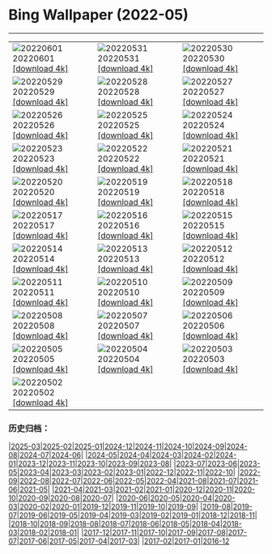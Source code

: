 # Bing Wallpaper (2022-05)
**************

<table><tr><td><img src="https://www.bing.com/th?id=OHR.MarovoLagoon_IT-IT2754772081_1920x1080.jpg" alt="20220601"> 20220601 <a href="https://www.bing.com/th?id=OHR.MarovoLagoon_IT-IT2754772081_UHD.jpg">[download 4k]</a></td><td><img src="https://www.bing.com/th?id=OHR.ParrotDay_IT-IT5187967304_1920x1080.jpg" alt="20220531"> 20220531 <a href="https://www.bing.com/th?id=OHR.ParrotDay_IT-IT5187967304_UHD.jpg">[download 4k]</a></td><td><img src="https://www.bing.com/th?id=OHR.MountFryatt_IT-IT0301172163_1920x1080.jpg" alt="20220530"> 20220530 <a href="https://www.bing.com/th?id=OHR.MountFryatt_IT-IT0301172163_UHD.jpg">[download 4k]</a></td></tr><tr><td><img src="https://www.bing.com/th?id=OHR.HyaliteCreek_IT-IT6247695230_1920x1080.jpg" alt="20220529"> 20220529 <a href="https://www.bing.com/th?id=OHR.HyaliteCreek_IT-IT6247695230_UHD.jpg">[download 4k]</a></td><td><img src="https://www.bing.com/th?id=OHR.PurnululuNP_IT-IT3946313058_1920x1080.jpg" alt="20220528"> 20220528 <a href="https://www.bing.com/th?id=OHR.PurnululuNP_IT-IT3946313058_UHD.jpg">[download 4k]</a></td><td><img src="https://www.bing.com/th?id=OHR.MarinHeadlands_IT-IT2683097298_1920x1080.jpg" alt="20220527"> 20220527 <a href="https://www.bing.com/th?id=OHR.MarinHeadlands_IT-IT2683097298_UHD.jpg">[download 4k]</a></td></tr><tr><td><img src="https://www.bing.com/th?id=OHR.Monteverde_IT-IT2174497699_1920x1080.jpg" alt="20220526"> 20220526 <a href="https://www.bing.com/th?id=OHR.Monteverde_IT-IT2174497699_UHD.jpg">[download 4k]</a></td><td><img src="https://www.bing.com/th?id=OHR.Alhambra_IT-IT6079483569_1920x1080.jpg" alt="20220525"> 20220525 <a href="https://www.bing.com/th?id=OHR.Alhambra_IT-IT6079483569_UHD.jpg">[download 4k]</a></td><td><img src="https://www.bing.com/th?id=OHR.KornatiNP_IT-IT5661369705_1920x1080.jpg" alt="20220524"> 20220524 <a href="https://www.bing.com/th?id=OHR.KornatiNP_IT-IT5661369705_UHD.jpg">[download 4k]</a></td></tr><tr><td><img src="https://www.bing.com/th?id=OHR.RedBellied_IT-IT9861324167_1920x1080.jpg" alt="20220523"> 20220523 <a href="https://www.bing.com/th?id=OHR.RedBellied_IT-IT9861324167_UHD.jpg">[download 4k]</a></td><td><img src="https://www.bing.com/th?id=OHR.ZebraEgret_IT-IT8107480688_1920x1080.jpg" alt="20220522"> 20220522 <a href="https://www.bing.com/th?id=OHR.ZebraEgret_IT-IT8107480688_UHD.jpg">[download 4k]</a></td><td><img src="https://www.bing.com/th?id=OHR.AlbionFalls_IT-IT6525926845_1920x1080.jpg" alt="20220521"> 20220521 <a href="https://www.bing.com/th?id=OHR.AlbionFalls_IT-IT6525926845_UHD.jpg">[download 4k]</a></td></tr><tr><td><img src="https://www.bing.com/th?id=OHR.ApisMellifera_IT-IT6084555397_1920x1080.jpg" alt="20220520"> 20220520 <a href="https://www.bing.com/th?id=OHR.ApisMellifera_IT-IT6084555397_UHD.jpg">[download 4k]</a></td><td><img src="https://www.bing.com/th?id=OHR.GlassBridge_IT-IT9136947104_1920x1080.jpg" alt="20220519"> 20220519 <a href="https://www.bing.com/th?id=OHR.GlassBridge_IT-IT9136947104_UHD.jpg">[download 4k]</a></td><td><img src="https://www.bing.com/th?id=OHR.KansasPrairiefire_IT-IT7664150828_1920x1080.jpg" alt="20220518"> 20220518 <a href="https://www.bing.com/th?id=OHR.KansasPrairiefire_IT-IT7664150828_UHD.jpg">[download 4k]</a></td></tr><tr><td><img src="https://www.bing.com/th?id=OHR.SaltPondsMaras_IT-IT7244606634_1920x1080.jpg" alt="20220517"> 20220517 <a href="https://www.bing.com/th?id=OHR.SaltPondsMaras_IT-IT7244606634_UHD.jpg">[download 4k]</a></td><td><img src="https://www.bing.com/th?id=OHR.PawneeOwls_IT-IT6855663980_1920x1080.jpg" alt="20220516"> 20220516 <a href="https://www.bing.com/th?id=OHR.PawneeOwls_IT-IT6855663980_UHD.jpg">[download 4k]</a></td><td><img src="https://www.bing.com/th?id=OHR.BerninaBloodMoon_IT-IT8619432717_1920x1080.jpg" alt="20220515"> 20220515 <a href="https://www.bing.com/th?id=OHR.BerninaBloodMoon_IT-IT8619432717_UHD.jpg">[download 4k]</a></td></tr><tr><td><img src="https://www.bing.com/th?id=OHR.WindmillDay_IT-IT7807068765_1920x1080.jpg" alt="20220514"> 20220514 <a href="https://www.bing.com/th?id=OHR.WindmillDay_IT-IT7807068765_UHD.jpg">[download 4k]</a></td><td><img src="https://www.bing.com/th?id=OHR.MaasaiGiraffe_IT-IT6844689776_1920x1080.jpg" alt="20220513"> 20220513 <a href="https://www.bing.com/th?id=OHR.MaasaiGiraffe_IT-IT6844689776_UHD.jpg">[download 4k]</a></td><td><img src="https://www.bing.com/th?id=OHR.RedCross_IT-IT6231651988_1920x1080.jpg" alt="20220512"> 20220512 <a href="https://www.bing.com/th?id=OHR.RedCross_IT-IT6231651988_UHD.jpg">[download 4k]</a></td></tr><tr><td><img src="https://www.bing.com/th?id=OHR.OiaVillage_IT-IT5843945491_1920x1080.jpg" alt="20220511"> 20220511 <a href="https://www.bing.com/th?id=OHR.OiaVillage_IT-IT5843945491_UHD.jpg">[download 4k]</a></td><td><img src="https://www.bing.com/th?id=OHR.GiffordPinchot_IT-IT5020682820_1920x1080.jpg" alt="20220510"> 20220510 <a href="https://www.bing.com/th?id=OHR.GiffordPinchot_IT-IT5020682820_UHD.jpg">[download 4k]</a></td><td><img src="https://www.bing.com/th?id=OHR.GoremeNationalPark_IT-IT4673848385_1920x1080.jpg" alt="20220509"> 20220509 <a href="https://www.bing.com/th?id=OHR.GoremeNationalPark_IT-IT4673848385_UHD.jpg">[download 4k]</a></td></tr><tr><td><img src="https://www.bing.com/th?id=OHR.MomJoey_IT-IT4160656369_1920x1080.jpg" alt="20220508"> 20220508 <a href="https://www.bing.com/th?id=OHR.MomJoey_IT-IT4160656369_UHD.jpg">[download 4k]</a></td><td><img src="https://www.bing.com/th?id=OHR.SwedishAntenna_IT-IT3468049295_1920x1080.jpg" alt="20220507"> 20220507 <a href="https://www.bing.com/th?id=OHR.SwedishAntenna_IT-IT3468049295_UHD.jpg">[download 4k]</a></td><td><img src="https://www.bing.com/th?id=OHR.HertfordshireBluebells_IT-IT0795970711_1920x1080.jpg" alt="20220506"> 20220506 <a href="https://www.bing.com/th?id=OHR.HertfordshireBluebells_IT-IT0795970711_UHD.jpg">[download 4k]</a></td></tr><tr><td><img src="https://www.bing.com/th?id=OHR.JaliscoAgave_IT-IT5750651181_1920x1080.jpg" alt="20220505"> 20220505 <a href="https://www.bing.com/th?id=OHR.JaliscoAgave_IT-IT5750651181_UHD.jpg">[download 4k]</a></td><td><img src="https://www.bing.com/th?id=OHR.WadiRum_IT-IT4694363414_1920x1080.jpg" alt="20220504"> 20220504 <a href="https://www.bing.com/th?id=OHR.WadiRum_IT-IT4694363414_UHD.jpg">[download 4k]</a></td><td><img src="https://www.bing.com/th?id=OHR.DuckHen_IT-IT3826787541_1920x1080.jpg" alt="20220503"> 20220503 <a href="https://www.bing.com/th?id=OHR.DuckHen_IT-IT3826787541_UHD.jpg">[download 4k]</a></td></tr><tr><td><img src="https://www.bing.com/th?id=OHR.TravertineTurkey_IT-IT2076076843_1920x1080.jpg" alt="20220502"> 20220502 <a href="https://www.bing.com/th?id=OHR.TravertineTurkey_IT-IT2076076843_UHD.jpg">[download 4k]</a></td><td></td><td></td></tr></table>

### 历史归档：

|[2025-03](/../2025-03/2025-03.md)|[2025-02](/../2025-02/2025-02.md)|[2025-01](/../2025-01/2025-01.md)|[2024-12](/../2024-12/2024-12.md)|[2024-11](/../2024-11/2024-11.md)|[2024-10](/../2024-10/2024-10.md)|[2024-09](/../2024-09/2024-09.md)|[2024-08](/../2024-08/2024-08.md)|[2024-07](/../2024-07/2024-07.md)|[2024-06](/../2024-06/2024-06.md)|
|[2024-05](/../2024-05/2024-05.md)|[2024-04](/../2024-04/2024-04.md)|[2024-03](/../2024-03/2024-03.md)|[2024-02](/../2024-02/2024-02.md)|[2024-01](/../2024-01/2024-01.md)|[2023-12](/../2023-12/2023-12.md)|[2023-11](/../2023-11/2023-11.md)|[2023-10](/../2023-10/2023-10.md)|[2023-09](/../2023-09/2023-09.md)|[2023-08](/../2023-08/2023-08.md)|
|[2023-07](/../2023-07/2023-07.md)|[2023-06](/../2023-06/2023-06.md)|[2023-05](/../2023-05/2023-05.md)|[2023-04](/../2023-04/2023-04.md)|[2023-03](/../2023-03/2023-03.md)|[2023-02](/../2023-02/2023-02.md)|[2023-01](/../2023-01/2023-01.md)|[2022-12](/../2022-12/2022-12.md)|[2022-11](/../2022-11/2022-11.md)|[2022-10](/../2022-10/2022-10.md)|
|[2022-09](/../2022-09/2022-09.md)|[2022-08](/../2022-08/2022-08.md)|[2022-07](/../2022-07/2022-07.md)|[2022-06](/../2022-06/2022-06.md)|[2022-05](/2022-05.md)|[2022-04](/../2022-04/2022-04.md)|[2021-08](/../2021-08/2021-08.md)|[2021-07](/../2021-07/2021-07.md)|[2021-06](/../2021-06/2021-06.md)|[2021-05](/../2021-05/2021-05.md)|
|[2021-04](/../2021-04/2021-04.md)|[2021-03](/../2021-03/2021-03.md)|[2021-02](/../2021-02/2021-02.md)|[2021-01](/../2021-01/2021-01.md)|[2020-12](/../2020-12/2020-12.md)|[2020-11](/../2020-11/2020-11.md)|[2020-10](/../2020-10/2020-10.md)|[2020-09](/../2020-09/2020-09.md)|[2020-08](/../2020-08/2020-08.md)|[2020-07](/../2020-07/2020-07.md)|
|[2020-06](/../2020-06/2020-06.md)|[2020-05](/../2020-05/2020-05.md)|[2020-04](/../2020-04/2020-04.md)|[2020-03](/../2020-03/2020-03.md)|[2020-02](/../2020-02/2020-02.md)|[2020-01](/../2020-01/2020-01.md)|[2019-12](/../2019-12/2019-12.md)|[2019-11](/../2019-11/2019-11.md)|[2019-10](/../2019-10/2019-10.md)|[2019-09](/../2019-09/2019-09.md)|
|[2019-08](/../2019-08/2019-08.md)|[2019-07](/../2019-07/2019-07.md)|[2019-06](/../2019-06/2019-06.md)|[2019-05](/../2019-05/2019-05.md)|[2019-04](/../2019-04/2019-04.md)|[2019-03](/../2019-03/2019-03.md)|[2019-02](/../2019-02/2019-02.md)|[2019-01](/../2019-01/2019-01.md)|[2018-12](/../2018-12/2018-12.md)|[2018-11](/../2018-11/2018-11.md)|
|[2018-10](/../2018-10/2018-10.md)|[2018-09](/../2018-09/2018-09.md)|[2018-08](/../2018-08/2018-08.md)|[2018-07](/../2018-07/2018-07.md)|[2018-06](/../2018-06/2018-06.md)|[2018-05](/../2018-05/2018-05.md)|[2018-04](/../2018-04/2018-04.md)|[2018-03](/../2018-03/2018-03.md)|[2018-02](/../2018-02/2018-02.md)|[2018-01](/../2018-01/2018-01.md)|
|[2017-12](/../2017-12/2017-12.md)|[2017-11](/../2017-11/2017-11.md)|[2017-10](/../2017-10/2017-10.md)|[2017-09](/../2017-09/2017-09.md)|[2017-08](/../2017-08/2017-08.md)|[2017-07](/../2017-07/2017-07.md)|[2017-06](/../2017-06/2017-06.md)|[2017-05](/../2017-05/2017-05.md)|[2017-04](/../2017-04/2017-04.md)|[2017-03](/../2017-03/2017-03.md)|
|[2017-02](/../2017-02/2017-02.md)|[2017-01](/../2017-01/2017-01.md)|[2016-12](/../2016-12/2016-12.md)